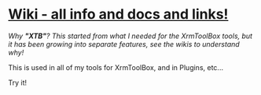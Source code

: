 # [Wiki - all info and docs and links!](https://github.com/rappen/Rappen.XTB.Helper/wiki)


*Why **"XTB"**? 
This started from what I needed for the XrmToolBox tools, but it has been growing into separate features, see the wikis to understand why!*

This is used in all of my tools for XrmToolBox, and in Plugins, etc...

Try it!
